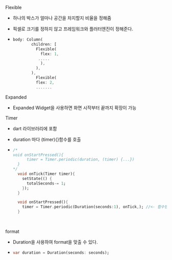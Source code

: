 



Flexible

- 하나의 박스가 얼마나 공간을 차지할지 비율을 정해줌

- 픽셀로 크기를 정하지 않고 프레임워크와 플러터엔진이 정해준다.

- ```dart
  body: Column(
          children: [
            Flexible(
              flex: 1,
             .....
              ),
            ),
          ),
            Flexible(
            flex: 2,
            .......
  ```



Expanded

- Expanded Widget을 사용하면 화면 시작부터 끝까지 확장이 가능



Timer

- dart 라이브러리에 포함

- duration 마다 (timer){}함수를 호출

- ```dart
  /* 
  void onStartPressed(){
    	timer = Timer.periodic(duration, (timer) {...})
    }
  */
    void onTick(Timer timer){
      setState(() {
        totalSeconds-= 1;
      });
    }

    void onStartPressed(){
      timer = Timer.periodic(Duration(seconds:1), onTick,); //<- 함수명만 작성
    }
  ```

  ​

format

- Duration을 사용하여 format을 맞출 수 있다.

- ```dart
  var duration = Duration(seconds: seconds);
  ```

  ​